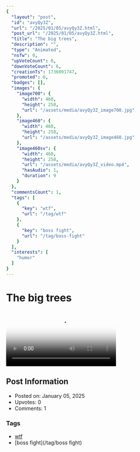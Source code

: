 ```yaml
---
{
  "layout": "post",
  "id": "avyQy3Z",
  "url": "/2025/01/05/avyQy3Z.html",
  "post_url": "/2025/01/05/avyQy3Z.html",
  "title": "The big trees",
  "description": "",
  "type": "Animated",
  "nsfw": 0,
  "upVoteCount": 0,
  "downVoteCount": 6,
  "creationTs": 1736091747,
  "promoted": 0,
  "badges": [],
  "images": {
    "image700": {
      "width": 460,
      "height": 258,
      "url": "/assets/media/avyQy3Z_image700.jpg"
    },
    "image460": {
      "width": 460,
      "height": 258,
      "url": "/assets/media/avyQy3Z_image460.jpg"
    },
    "image460sv": {
      "width": 460,
      "height": 258,
      "url": "/assets/media/avyQy3Z_video.mp4",
      "hasAudio": 1,
      "duration": 9
    }
  },
  "commentsCount": 1,
  "tags": [
    {
      "key": "wtf",
      "url": "/tag/wtf"
    },
    {
      "key": "boss fight",
      "url": "/tag/boss-fight"
    }
  ],
  "interests": [
    "humor"
  ]
}
---
```


# The big trees

<video controls playsinline loop poster="/assets/media/avyQy3Z_image460.jpg">
  <source src="/assets/media/avyQy3Z_video.mp4" type="video/mp4">
  Your browser does not support the video tag.
</video>

## Post Information

- Posted on: January 05, 2025
- Upvotes: 0
- Comments: 1

### Tags

- [wtf](/tag/wtf)
- [boss fight](/tag/boss fight)

